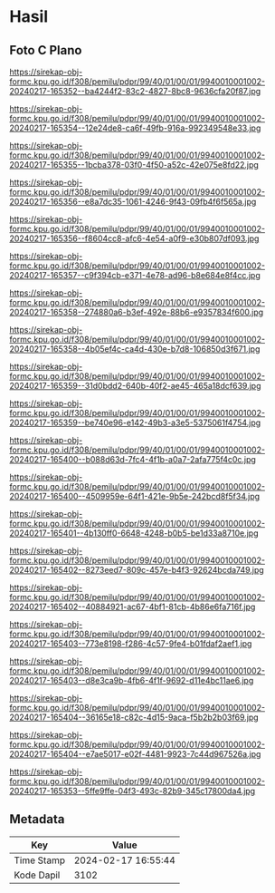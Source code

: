 # Hasil

## Foto C Plano

https://sirekap-obj-formc.kpu.go.id/f308/pemilu/pdpr/99/40/01/00/01/9940010001002-20240217-165352--ba4244f2-83c2-4827-8bc8-9636cfa20f87.jpg

https://sirekap-obj-formc.kpu.go.id/f308/pemilu/pdpr/99/40/01/00/01/9940010001002-20240217-165354--12e24de8-ca6f-49fb-916a-992349548e33.jpg

https://sirekap-obj-formc.kpu.go.id/f308/pemilu/pdpr/99/40/01/00/01/9940010001002-20240217-165355--1bcba378-03f0-4f50-a52c-42e075e8fd22.jpg

https://sirekap-obj-formc.kpu.go.id/f308/pemilu/pdpr/99/40/01/00/01/9940010001002-20240217-165356--e8a7dc35-1061-4246-9f43-09fb4f6f565a.jpg

https://sirekap-obj-formc.kpu.go.id/f308/pemilu/pdpr/99/40/01/00/01/9940010001002-20240217-165356--f8604cc8-afc6-4e54-a0f9-e30b807df093.jpg

https://sirekap-obj-formc.kpu.go.id/f308/pemilu/pdpr/99/40/01/00/01/9940010001002-20240217-165357--c9f394cb-e371-4e78-ad96-b8e684e8f4cc.jpg

https://sirekap-obj-formc.kpu.go.id/f308/pemilu/pdpr/99/40/01/00/01/9940010001002-20240217-165358--274880a6-b3ef-492e-88b6-e9357834f600.jpg

https://sirekap-obj-formc.kpu.go.id/f308/pemilu/pdpr/99/40/01/00/01/9940010001002-20240217-165358--4b05ef4c-ca4d-430e-b7d8-106850d3f671.jpg

https://sirekap-obj-formc.kpu.go.id/f308/pemilu/pdpr/99/40/01/00/01/9940010001002-20240217-165359--31d0bdd2-640b-40f2-ae45-465a18dcf639.jpg

https://sirekap-obj-formc.kpu.go.id/f308/pemilu/pdpr/99/40/01/00/01/9940010001002-20240217-165359--be740e96-e142-49b3-a3e5-5375061f4754.jpg

https://sirekap-obj-formc.kpu.go.id/f308/pemilu/pdpr/99/40/01/00/01/9940010001002-20240217-165400--b088d63d-7fc4-4f1b-a0a7-2afa775f4c0c.jpg

https://sirekap-obj-formc.kpu.go.id/f308/pemilu/pdpr/99/40/01/00/01/9940010001002-20240217-165400--4509959e-64f1-421e-9b5e-242bcd8f5f34.jpg

https://sirekap-obj-formc.kpu.go.id/f308/pemilu/pdpr/99/40/01/00/01/9940010001002-20240217-165401--4b130ff0-6648-4248-b0b5-be1d33a8710e.jpg

https://sirekap-obj-formc.kpu.go.id/f308/pemilu/pdpr/99/40/01/00/01/9940010001002-20240217-165402--8273eed7-809c-457e-b4f3-92624bcda749.jpg

https://sirekap-obj-formc.kpu.go.id/f308/pemilu/pdpr/99/40/01/00/01/9940010001002-20240217-165402--40884921-ac67-4bf1-81cb-4b86e6fa716f.jpg

https://sirekap-obj-formc.kpu.go.id/f308/pemilu/pdpr/99/40/01/00/01/9940010001002-20240217-165403--773e8198-f286-4c57-9fe4-b01fdaf2aef1.jpg

https://sirekap-obj-formc.kpu.go.id/f308/pemilu/pdpr/99/40/01/00/01/9940010001002-20240217-165403--d8e3ca9b-4fb6-4f1f-9692-d11e4bc11ae6.jpg

https://sirekap-obj-formc.kpu.go.id/f308/pemilu/pdpr/99/40/01/00/01/9940010001002-20240217-165404--36165e18-c82c-4d15-9aca-f5b2b2b03f69.jpg

https://sirekap-obj-formc.kpu.go.id/f308/pemilu/pdpr/99/40/01/00/01/9940010001002-20240217-165404--e7ae5017-e02f-4481-9923-7c44d967526a.jpg

https://sirekap-obj-formc.kpu.go.id/f308/pemilu/pdpr/99/40/01/00/01/9940010001002-20240217-165353--5ffe9ffe-04f3-493c-82b9-345c17800da4.jpg


## Metadata

| Key        | Value               |
| ---------- | ------------------- |
| Time Stamp | 2024-02-17 16:55:44 |
| Kode Dapil | 3102                |



